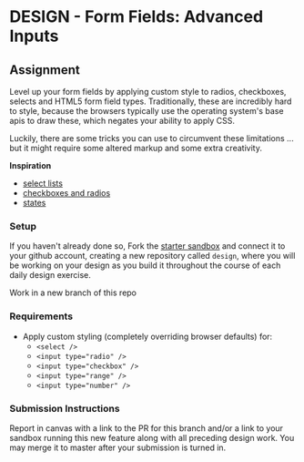 # DESIGN - Form Fields: Advanced Inputs

## Assignment
Level up your form fields by applying custom style to radios, checkboxes, selects and HTML5 form field types. Traditionally, these are incredibly hard to style, because the browsers typically use the operating system's base apis to draw these, which negates your ability to apply CSS.

Luckily, there are some tricks you can use to circumvent these limitations ... but it might require some altered markup and some extra creativity.

**Inspiration**
* [select lists](https://freefrontend.com/css-select-boxes/)
* [checkboxes and radios](https://kyusuf.com/post/completely-css-custom-checkbox-radio-buttons-and-select-boxes)
* [states](https://alligator.io/css/styling-form-input-validity/)

### Setup
If you haven't already done so, Fork the [starter sandbox](https://codesandbox.io/s/nrozq68z80) and connect it to your github account, creating a new repository called `design`, where you will be working on your design as you build it throughout the course of each daily design exercise.

Work in a new branch of this repo

### Requirements
* Apply custom styling (completely overriding browser defaults) for:
  * `<select />`
  * `<input type="radio" />`
  * `<input type="checkbox" />`
  * `<input type="range" />`
  * `<input type="number" />`
  

### Submission Instructions
Report in canvas with a link to the PR for this branch and/or a link to your sandbox running this new feature along with all preceding design work.  You may merge it to master after your submission is turned in.
